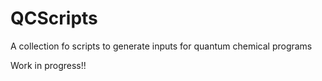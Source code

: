 # QCScripts
A collection fo scripts to generate inputs for quantum chemical programs

Work in progress!!


